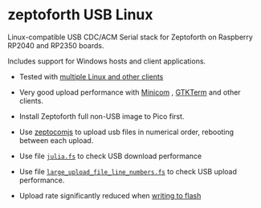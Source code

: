 # zeptoforth USB Linux
Linux-compatible USB CDC/ACM Serial stack for Zeptoforth on Raspberry RP2040 and RP2350 boards.

Includes support for Windows hosts and client applications.


* Tested with [multiple Linux and other clients](https://github.com/Serialcomms/zeptoforth-usb-linux/blob/main/documents/test_matrix.md)  

* Very good upload performance with [Minicom](https://github.com/Serialcomms/zeptoforth-usb-linux/blob/main/screenshots/Minicom_195000_CPS.png) , [GTKTerm](https://github.com/Serialcomms/zeptoforth-usb-linux/blob/main/screenshots/GTK_Term_timestamps.png) and other clients.

* Install Zeptoforth full non-USB image to Pico first.

* Use [zeptocomjs](https://tabemann.github.io/zeptocomjs/zeptocom.html) to upload usb files in numerical order, rebooting between each upload.

* Use file [`julia.fs`](https://github.com/Serialcomms/zeptoforth-usb-linux/blob/main/upload_tests/julia.fs) to check USB download performance

* Use file [`large_upload_file_line_numbers.fs`](https://github.com/Serialcomms/zeptoforth-usb-linux/blob/main/upload_tests/large_upload_file_line_numbers.fs) to check USB upload performance.

* Upload rate significantly reduced when [writing to flash](https://github.com/Serialcomms/zeptoforth-usb-linux/blob/main/screenshots/Minicom_cyw43_firmware_flash.png)
